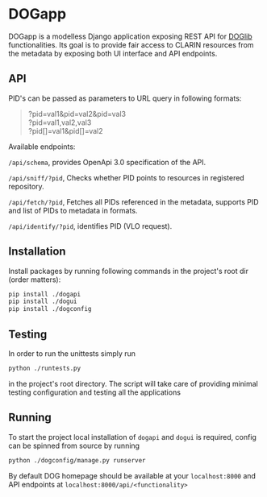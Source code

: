 # DOGapp
DOGapp is a modelless Django application exposing REST API for [DOGlib](https://github.com/clarin-eric/DOGlib) functionalities. 
Its goal is to provide fair access to CLARIN resources from the metadata by exposing both UI interface and API endpoints. 

## API
PID's can be passed as parameters to URL query in following formats:
>?pid=val1&pid=val2&pid=val3 \
>?pid=val1,val2,val3 \
>?pid[]=val1&pid[]=val2

Available endpoints:

`/api/schema`, provides OpenApi 3.0 specification of the API.

`/api/sniff/?pid`, Checks whether PID points to resources in registered repository.

`/api/fetch/?pid`, Fetches all PIDs referenced in the metadata, supports PID and list of PIDs to metadata in formats.

`/api/identify/?pid`, identifies PID (VLO request).

## Installation
Install packages by running following commands in the project's root dir (order matters):
```bash
pip install ./dogapi
pip install ./dogui
pip install ./dogconfig
```

## Testing
In order to run the unittests simply run
```bash
python ./runtests.py
```
in the project's root directory. The script will take care of providing minimal testing configuration and testing all the applications

## Running
To start the project local installation of `dogapi` and `dogui` is required, config can be spinned from source by running
```bash
python ./dogconfig/manage.py runserver
```
By default DOG homepage should be available at your `localhost:8000` and API endpoints at `localhost:8000/api/<functionality>`